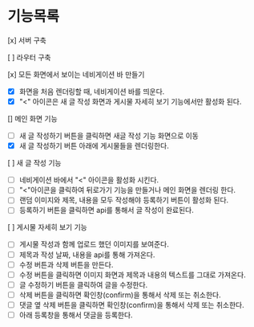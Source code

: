 # 기능목록


[x] 서버 구축

[ ] 라우터 구축

[x] 모든 화면에서 보이는 네비게이션 바 만들기 
- [x] 화면을 처음 렌더링할 때, 네비게이션 바를 띄운다. 
- [x] "<" 아이콘은 새 글 작성 화면과 게시물 자세히 보기 기능에서만 활성화 된다.

[] 메인 화면 기능
- [ ] 새 글 작성하기 버튼을 클릭하면 새글 작성 기능 화면으로 이동
- [x] 새 글 작성하기 버튼 아래에 게시물들을 렌더링한다.

[ ] 새 글 작성 기능
- [ ] 네비게이션 바에서 "<" 아이콘을 활성화 시킨다.
- [ ] "<"아이콘을 클릭하여 뒤로가기 기능을 만들거나 메인 화면을 렌더링 한다.
- [ ] 랜덤 이미지와 제목, 내용을 모두 작성해야 등록하기 버튼이 활성화 된다.
- [ ] 등록하기 버튼을 클릭하면 api를 통해서 글 작성이 완료된다.

[ ] 게시물 자세히 보기 기능
- [ ] 게시물 작성과 함께 업로드 했던 이미지를 보여준다.
- [ ] 제목과 작성 날짜, 내용을 api를 통해 가져온다.
- [ ] 수정 버튼과 삭제 버튼을 만든다.
- [ ] 수정 버튼을 클릭하면 이미지 화면과 제목과 내용의 텍스트를 그대로 가져온다.
- [ ] 글 수정하기 버튼을 클릭하여 글을 수정한다.
- [ ] 삭제 버튼을 클릭하면 확인창(confirm)을 통해서 삭제 또는 취소한다. 
- [ ] 댓글 옆 삭제 버튼을 클릭하면 확인창(confirm)을 통해서 삭제 또는 취소한다.
- [ ] 아래 등록창을 통해서 댓글을 등록한다.

